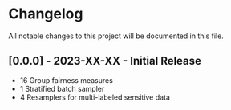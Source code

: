 
# Changelog

All notable changes to this project will be documented in this file.

## [0.0.0] - 2023-XX-XX - Initial Release

- 16 Group fairness measures
- 1 Stratified batch sampler
- 4 Resamplers for multi-labeled sensitive data
